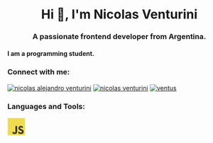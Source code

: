 <h1 align="center">Hi 👋, I'm Nicolas Venturini</h1>
<h3 align="center">A passionate frontend developer from Argentina.</h3>

<h4 align="left">I am a programming student.</h4>
<h4 align="left"></h4>
<h4 align="left"></h4>
<h4 align="left"></h4>
<h4 align="left"></h4>
<h4 align="left"></h4>
<h3 align="left">Connect with me:</h3>
<p align="left">
<a href="https://www.linkedin.com/in/nicolas-alejandro-venturini-b7aa28212/" target="blank"><img align="center" src="https://raw.githubusercontent.com/rahuldkjain/github-profile-readme-generator/master/src/images/icons/Social/linked-in-alt.svg" alt="nicolas alejandro venturini" height="30" width="40" /></a>
<a href="https://www.facebook.com/ventuss5" target="blank"><img align="center" src="https://raw.githubusercontent.com/rahuldkjain/github-profile-readme-generator/master/src/images/icons/Social/facebook.svg" alt="nicolas venturini" height="30" width="40" /></a>
<a href="https://discord.gg/ventus" target="blank"><img align="center" src="https://raw.githubusercontent.com/rahuldkjain/github-profile-readme-generator/master/src/images/icons/Social/discord.svg" alt="ventus" height="30" width="40" /></a>
</p>

<h3 align="left">Languages and Tools:</h3>
<p align="left"> <a href="https://developer.mozilla.org/en-US/docs/Web/JavaScript" target="_blank" rel="noreferrer"> <img src="https://raw.githubusercontent.com/devicons/devicon/master/icons/javascript/javascript-original.svg" alt="javascript" width="40" height="40"/> </a> </p>

